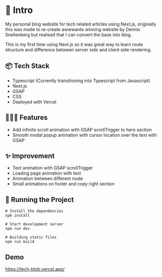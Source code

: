 # 🎋 Intro

My personal blog website for tech related articles using Next.js, originally this was made to re-create awwwards winning website by Dennis Snellenberg but realised that I can convert the base into blog.

This is my first time using Next.js so it was great way to learn route structure and difference between server side and client side rendering.

## 📦 Tech Stack

- Typescript (Currently transitioning into Typescript from Javascript)
- Next.js
- GSAP
- CSS
- Deployed with Vercel

## 👩🏽‍🍳 Features

- Add infinite scroll animation with GSAP scrollTrigger to hero section
- Smooth modal popup animation with cursor location over the text with GSAP

## ✨ Improvement

- Text animation with GSAP scrollTrigger
- Loading page animation with text
- Animation between different route
- Small animations on footer and copy right section

## 🚦 Running the Project

```
# Install the dependencies
npm install

# Start development server
npm run dev

# Building static files
npm run build
```

## Demo

https://tech-blob.vercel.app/
